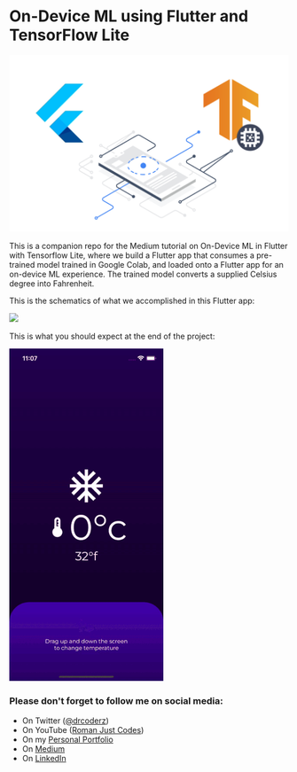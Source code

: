 # On-Device ML using Flutter and TensorFlow Lite

![](tfliteflutter1.png)

This is a companion repo for the Medium tutorial on On-Device ML in Flutter with Tensorflow Lite, where we build a Flutter app that consumes a pre-trained model trained in Google Colab, and loaded onto a Flutter app for an on-device ML experience. The trained model converts a supplied Celsius degree into Fahrenheit.

This is the schematics of what we accomplished in this Flutter app:

![](tfliteflutter2.png)

This is what you should expect at the end of the project:

![](tfliteflutter.gif)

### Please don't forget to follow me on social media:

- On Twitter ([@drcoderz](https://www.twitter.com/drcoderz))
- On YouTube ([Roman Just Codes](https://www.youtube.com/channel/UCKsp3r1ERjCpKJtD2n5WtPg))
- On my [Personal Portfolio](https://romanjustcodes.web.app/)
- On [Medium](https://medium.com/@romanejaquez)
- On [LinkedIn](https://www.linkedin.com/in/roman-jaquez-8941a424/)